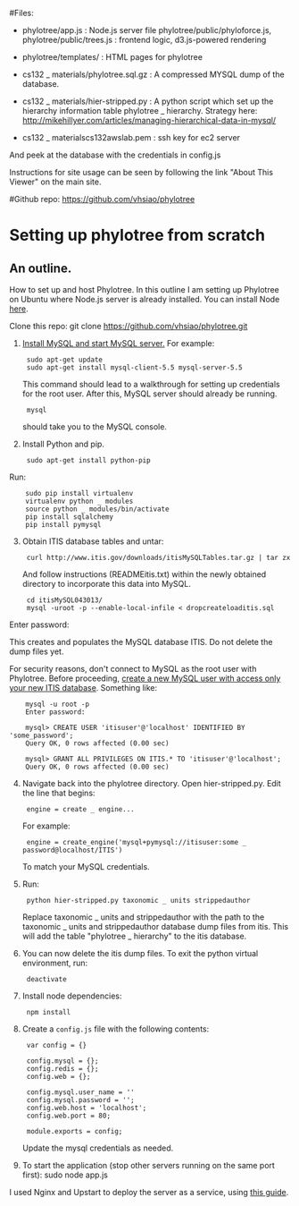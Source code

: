 #Files:
* phylotree/app.js : Node.js server file
phylotree/public/phyloforce.js, phylotree/public/trees.js : frontend logic, d3.js-powered rendering
* phylotree/templates/ : HTML pages for phylotree

* cs132 _ materials/phylotree.sql.gz : A compressed MYSQL dump of the database.

* cs132 _ materials/hier-stripped.py : A python script which set up the hierarchy information table phylotree _ hierarchy. Strategy here: http://mikehillyer.com/articles/managing-hierarchical-data-in-mysql/

* cs132 _ materialscs132awslab.pem : ssh key for ec2 server

And peek at the database with the credentials in config.js

Instructions for site usage can be seen by following the link "About This Viewer" on the main site.

#Github repo:
	https://github.com/vhsiao/phylotree

# Setting up phylotree from scratch
## An outline.

How to set up and host Phylotree. In this outline I am setting up Phylotree on Ubuntu where Node.js server is already installed. You can install Node <a href="http://nodejs.org/">here</a>.

Clone this repo:
	    git clone https://github.com/vhsiao/phylotree.git

1. <a href="http://dev.mysql.com/doc/refman/5.5/en/linux-installation-native.html">Install MySQL and start MySQL server.</a>
   For example:

	    sudo apt-get update
	    sudo apt-get install mysql-client-5.5 mysql-server-5.5

   This command should lead to a walkthrough for setting up credentials for the root user.    After this, MySQL server should already be running.

        mysql

   should take you to the MySQL console.

2. Install Python and pip.

        sudo apt-get install python-pip

  Run:

        sudo pip install virtualenv
        virtualenv python _ modules
        source python _ modules/bin/activate
        pip install sqlalchemy
        pip install pymysql
        
3. Obtain ITIS database tables and untar: 

        curl http://www.itis.gov/downloads/itisMySQLTables.tar.gz | tar zx 

   And follow instructions (READMEitis.txt) within the newly obtained directory to incorporate this data into MySQL.
   
        cd itisMySQL043013/
        mysql -uroot -p --enable-local-infile < dropcreateloaditis.sql
Enter password: 
   
   This creates and populates the MySQL database ITIS. Do not delete the dump files yet. 
   	
   For security reasons, don't connect to MySQL as the root user with Phylotree. Before proceeding, <a href="http://dev.mysql.com/doc/refman/5.5/en/adding-users.html">create a new MySQL user with access only your new ITIS database</a>.
   Something like:
   
        mysql -u root -p
	    Enter password: 
	
        mysql> CREATE USER 'itisuser'@'localhost' IDENTIFIED BY 'some_password';
	    Query OK, 0 rows affected (0.00 sec)
	
	    mysql> GRANT ALL PRIVILEGES ON ITIS.* TO 'itisuser'@'localhost';
	    Query OK, 0 rows affected (0.00 sec)

4. Navigate back into the phylotree directory. Open hier-stripped.py. Edit the line that begins:

        engine = create _ engine...
        
   For example:
        
        engine = create_engine('mysql+pymysql://itisuser:some _ password@localhost/ITIS')

   To match your MySQL credentials. 

5. Run:

        python hier-stripped.py taxonomic _ units strippedauthor

   Replace taxonomic _ units and strippedauthor with the path to the taxonomic _ units and strippedauthor database dump files from itis. This will add the table "phylotree _ hierarchy" to the itis database.

6. You can now delete the itis dump files. To exit the python virtual environment, run:

        deactivate

7. Install node dependencies:

        npm install

8. Create a `config.js` file with the following contents:

        var config = {}
        
        config.mysql = {};
        config.redis = {};
        config.web = {};

        config.mysql.user_name = ''
        config.mysql.password = '';
        config.web.host = 'localhost';
        config.web.port = 80;

        module.exports = config;

   Update the mysql credentials as needed.


9. To start the application (stop other servers running on the same port first):
	sudo node app.js

I used Nginx and Upstart to deploy the server as a service, using <a href="http://mattpatenaude.com/hosting-chatroom/">this guide</a>.
